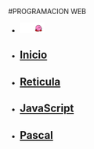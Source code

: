 #PROGRAMACION WEB
<head>
    <link rel="shortcut icon" href="img/icono.png">
    <link rel="stylesheet" href="miestilos.css">
    <meta http-equiv="Content-Type" content="text/html; charset=utf-8">
    <meta name="viewport" content="width=device-width, initial-scale=1">
</head>
<body background="img/3.jpg">
    <nav id="menuprincipal">
    <div>
        <ul>
            <li>
                <img src="img\Kirby-02.gif" width="50" alt="request image">
            </li>
            <li>
                <a href="index.html"><h2>Inicio</h2></a>
            </li>
            <li>
                <a href="reticula.html"><h2>Reticula</h2></a>
            </li>
            <li>
                <a href="JavaScript.html"><h2>JavaScript</h2></a>
            </li>
            <li>
                <a href="pascal.html"><h2>Pascal</h2></a>
            </li>
        </ul>
    </div>
    </nav>
    <br />
    <div class="container">
        <div class="row">
